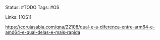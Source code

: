 Status:
	#TODO
Tags:
	#OS
	
Links: [[OS]]


https://corujasabia.com/qna/22108/qual-e-a-diferenca-entre-arm64-e-amd64-e-qual-delas-e-mais-rapida
